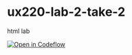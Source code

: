 # ux220-lab-2-take-2
html lab

[![Open in Codeflow](https://developer.stackblitz.com/img/open_in_codeflow.svg)](https:///pr.new/rhildred/ux220-lab-2-take-2)
